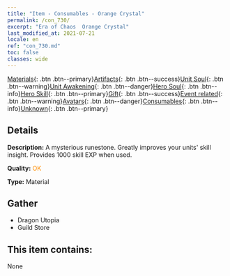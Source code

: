 ```yaml
---
title: "Item - Consumables - Orange Crystal"
permalink: /con_730/
excerpt: "Era of Chaos  Orange Crystal"
last_modified_at: 2021-07-21
locale: en
ref: "con_730.md"
toc: false
classes: wide
---
```

 [Materials](/Items/){: .btn .btn--primary}[Artifacts](/Items/Artifacts/){: .btn .btn--success}[Unit Soul](/Items/UnitSoul/){: .btn .btn--warning}[Unit Awakening](/Items/UnitAwakening/){: .btn .btn--danger}[Hero Soul](/Items/HeroSoul/){: .btn .btn--info}[Hero Skill](/Items/HeroSkill/){: .btn .btn--primary}[Gift](/Items/Gift/){: .btn .btn--success}[Event related](/Items/Events/){: .btn .btn--warning}[Avatars](/Items/Avatars/){: .btn .btn--danger}[Consumables](/Items/Consumables/){: .btn .btn--info}[Unknown](/Items/Unknown/){: .btn .btn--primary}

## Details
 **Description:** A mysterious runestone. Greatly improves your units' skill insight. Provides 1000 skill EXP when used.

 **Quality:** <span style="color: #FF8C00">OK</span>

 **Type:** Material

## Gather

*    Dragon Utopia 
*    Guild Store 

## This item contains:

  None

